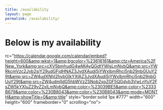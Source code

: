 ```yaml
---
title: /availability
layout: page
permalink: /availability/
---
```


# Below is my availability

rc="https://calendar.google.com/calendar/embed?height=600&amp;wkst=1&amp;bgcolor=%23616161&amp;ctz=America%2FNew_York&amp;src=cXV5bmhudG4wMjAyQGdtYWlsLmNvbQ&amp;src=YWRkcmVzc2Jvb2sjY29udGFjdHNAZ3JvdXAudi5jYWxlbmRhci5nb29nbGUuY29t&amp;src=ZW4udXNhI2hvbGlkYXlAZ3JvdXAudi5jYWxlbmRhci5nb29nbGUuY29t&amp;src=ZW4udmlldG5hbWVzZSNob2xpZGF5QGdyb3VwLnYuY2FsZW5kYXIuZ29vZ2xlLmNvbQ&amp;color=%23039BE5&amp;color=%2333B679&amp;color=%230B8043&amp;color=%230B8043&amp;mode=MONTH&amp;showTitle=0&amp;title" style="border:solid 1px #777" width="600" height="600" frameborder="0" scrolling="no"></iframe>
